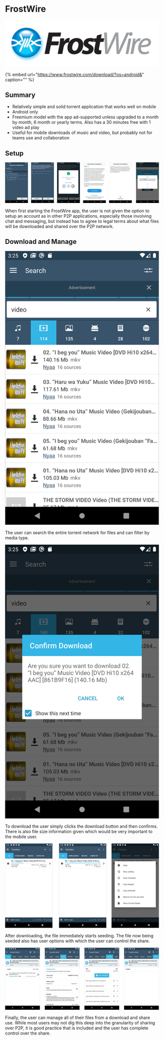 # FrostWire

![](../../.gitbook/assets/frostwire-logo.jpg)

{% embed url="https://www.frostwire.com/download/?os=android&" caption="" %}

## Summary

* Relatively simple and solid torrent application that works well on mobile
* Android only
* Freemium model with the app ad-supported unless upgraded to a month by month, 6 month or yearly terms. Also has a 30 minutes free with 1 video ad play
* Useful for mobile downloads of music and video, but probably not for teams use and collaboration

## Setup

![](../../.gitbook/assets/frostwire-setup.png)

When first starting the FrostWire app, the user is not given the option to setup an account as in other P2P applications, especially those involving chat and messaging, but instead has to agree to legal terms about what files will be downloaded and shared over the P2P network.

## Download and Manage

![](../../.gitbook/assets/frostfire-screen-17.png)

The user can search the entire torrent network for files and can filter by media type.

![](../../.gitbook/assets/frostfire-screen-18.png)

To download the user simply clicks the download button and then confirms. There is also file size information given which would be very important to the mobile user.

![](../../.gitbook/assets/frostwire-seeding%20%281%29.png)

After downloading, the file immediately starts seeding. The file now being seeded also has user options with which the user can control the share.

![](../../.gitbook/assets/frostwire-details.png)

Finally, the user can manage all of their files from a download and share use. While most users may not dig this deep into the granularity of sharing over P2P, it is good practice that is included and the user has complete control over the share.

